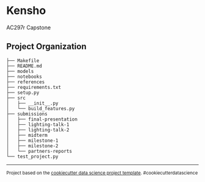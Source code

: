 Kensho
==============================

AC297r Capstone

Project Organization
------------

    ├── Makefile
    ├── README.md
    ├── models
    ├── notebooks
    ├── references
    ├── requirements.txt
    ├── setup.py
    ├── src
    │   ├── __init__.py
    │   └── build_features.py
    ├── submissions
    │   ├── final-presentation
    │   ├── lighting-talk-1
    │   ├── lighting-talk-2
    │   ├── midterm
    │   ├── milestone-1
    │   ├── milestone-2
    │   └── partners-reports
    └── test_project.py


--------

<p><small>Project based on the <a target="_blank" href="https://drivendata.github.io/cookiecutter-data-science/">cookiecutter data science project template</a>. #cookiecutterdatascience</small></p>
